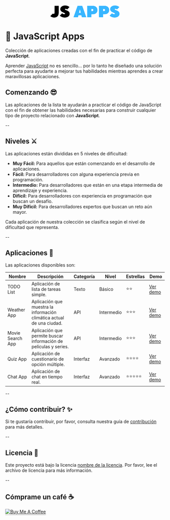 <div align="center"><img src="/public/logo.png"></div>

# 🚀 JavaScript Apps

Colección de aplicaciones creadas con el fin de practicar el código de **JavaScript**.

Aprender [JavaScript](https://developer.mozilla.org/es/docs/Web/JavaScript) no es sencillo... por lo tanto he diseñado una solución perfecta para ayudarte a mejorar tus habilidades mientras aprendes a crear maravillosas aplicaciones.

## Comenzando 😎

Las aplicaciones de la lista te ayudarán a practicar el código de JavaScript con el fin de obtener las habilidades necesarias para construir cualquier tipo de proyecto relacionado con **JavaScript**.

--

## Niveles ⚔️

Las aplicaciones están divididas en 5 niveles de dificultad:

- **Muy Fácil:** Para aquellos que están comenzando en el desarrollo de aplicaciones.
- **Fácil:** Para desarrolladores con alguna experiencia previa en programación.
- **Intermedio:** Para desarrolladores que están en una etapa intermedia de aprendizaje y experiencia.
- **Difícil:** Para desarrolladores con experiencia en programación que buscan un desafío.
- **Muy Difícil:** Para desarrolladores expertos que buscan un reto aún mayor.

Cada aplicación de nuestra colección se clasifica según el nivel de dificultad que representa.

--

## Aplicaciones 📱

Las aplicaciones disponibles son:

| Nombre           | Descripción                                                           | Categoría | Nivel      | Estrellas  | Demo                                     |
| ---------------- | --------------------------------------------------------------------- | --------- | ---------- | ---------- | ---------------------------------------- |
| TODO List        | Aplicación de lista de tareas simple.                                 | Texto     | Básico     | ⭐⭐       | [Ver demo](https://todolist-demo.com)    |
| Weather App      | Aplicación que muestra la información climática actual de una ciudad. | API       | Intermedio | ⭐⭐⭐     | [Ver demo](https://weatherapp-demo.com)  |
| Movie Search App | Aplicación que permite buscar información de películas y series.      | API       | Intermedio | ⭐⭐⭐     | [Ver demo](https://moviesearch-demo.com) |
| Quiz App         | Aplicación de cuestionario de opción múltiple.                        | Interfaz  | Avanzado   | ⭐⭐⭐⭐   | [Ver demo](https://quizapp-demo.com)     |
| Chat App         | Aplicación de chat en tiempo real.                                    | Interfaz  | Avanzado   | ⭐⭐⭐⭐⭐ | [Ver demo](https://chatapp-demo.com)     |

--

## ¿Cómo contribuir? ✨

Si te gustaría contribuir, por favor, consulta nuestra guía de [contribución](./CONTRIBUTING.md) para más detalles.

--

## Licencia 📜

Este proyecto está bajo la licencia [nombre de la licencia](./LICENSE.md). Por favor, lee el archivo de licencia para más información.

--

## Cómprame un café ☕

<a href="https://www.buymeacoffee.com/hernandoabella" target="_blank"><img src="https://www.buymeacoffee.com/assets/img/custom_images/orange_img.png" alt="Buy Me A Coffee" style="height: 41px !important;width: 174px !important;box-shadow: 0px 3px 2px 0px rgba(190, 190, 190, 0.5) !important;-webkit-box-shadow: 0px 3px 2px 0px rgba(190, 190, 190, 0.5) !important;" ></a>
